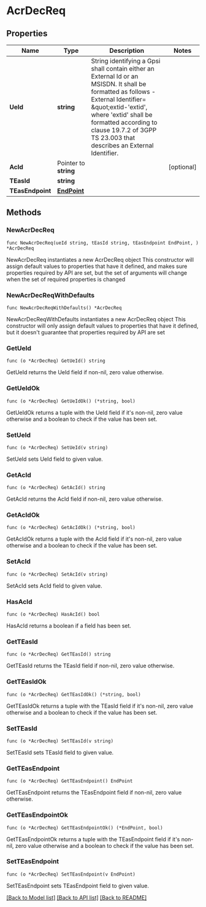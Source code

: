 # AcrDecReq

## Properties

Name | Type | Description | Notes
------------ | ------------- | ------------- | -------------
**UeId** | **string** | String identifying a Gpsi shall contain either an External Id or an MSISDN.  It shall be formatted as follows -External Identifier&#x3D; \&quot;extid-&#39;extid&#39;, where &#39;extid&#39;  shall be formatted according to clause 19.7.2 of 3GPP TS 23.003 that describes an  External Identifier.   | 
**AcId** | Pointer to **string** |  | [optional] 
**TEasId** | **string** |  | 
**TEasEndpoint** | [**EndPoint**](EndPoint.md) |  | 

## Methods

### NewAcrDecReq

`func NewAcrDecReq(ueId string, tEasId string, tEasEndpoint EndPoint, ) *AcrDecReq`

NewAcrDecReq instantiates a new AcrDecReq object
This constructor will assign default values to properties that have it defined,
and makes sure properties required by API are set, but the set of arguments
will change when the set of required properties is changed

### NewAcrDecReqWithDefaults

`func NewAcrDecReqWithDefaults() *AcrDecReq`

NewAcrDecReqWithDefaults instantiates a new AcrDecReq object
This constructor will only assign default values to properties that have it defined,
but it doesn't guarantee that properties required by API are set

### GetUeId

`func (o *AcrDecReq) GetUeId() string`

GetUeId returns the UeId field if non-nil, zero value otherwise.

### GetUeIdOk

`func (o *AcrDecReq) GetUeIdOk() (*string, bool)`

GetUeIdOk returns a tuple with the UeId field if it's non-nil, zero value otherwise
and a boolean to check if the value has been set.

### SetUeId

`func (o *AcrDecReq) SetUeId(v string)`

SetUeId sets UeId field to given value.


### GetAcId

`func (o *AcrDecReq) GetAcId() string`

GetAcId returns the AcId field if non-nil, zero value otherwise.

### GetAcIdOk

`func (o *AcrDecReq) GetAcIdOk() (*string, bool)`

GetAcIdOk returns a tuple with the AcId field if it's non-nil, zero value otherwise
and a boolean to check if the value has been set.

### SetAcId

`func (o *AcrDecReq) SetAcId(v string)`

SetAcId sets AcId field to given value.

### HasAcId

`func (o *AcrDecReq) HasAcId() bool`

HasAcId returns a boolean if a field has been set.

### GetTEasId

`func (o *AcrDecReq) GetTEasId() string`

GetTEasId returns the TEasId field if non-nil, zero value otherwise.

### GetTEasIdOk

`func (o *AcrDecReq) GetTEasIdOk() (*string, bool)`

GetTEasIdOk returns a tuple with the TEasId field if it's non-nil, zero value otherwise
and a boolean to check if the value has been set.

### SetTEasId

`func (o *AcrDecReq) SetTEasId(v string)`

SetTEasId sets TEasId field to given value.


### GetTEasEndpoint

`func (o *AcrDecReq) GetTEasEndpoint() EndPoint`

GetTEasEndpoint returns the TEasEndpoint field if non-nil, zero value otherwise.

### GetTEasEndpointOk

`func (o *AcrDecReq) GetTEasEndpointOk() (*EndPoint, bool)`

GetTEasEndpointOk returns a tuple with the TEasEndpoint field if it's non-nil, zero value otherwise
and a boolean to check if the value has been set.

### SetTEasEndpoint

`func (o *AcrDecReq) SetTEasEndpoint(v EndPoint)`

SetTEasEndpoint sets TEasEndpoint field to given value.



[[Back to Model list]](../README.md#documentation-for-models) [[Back to API list]](../README.md#documentation-for-api-endpoints) [[Back to README]](../README.md)


